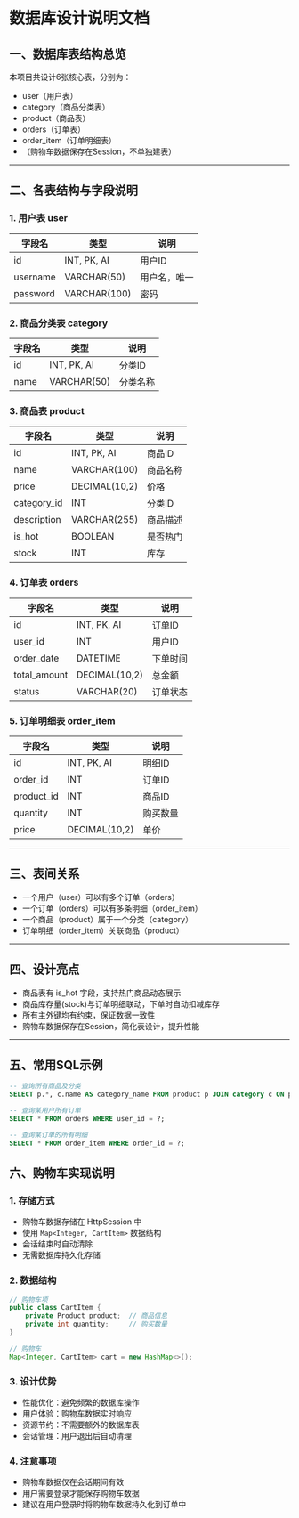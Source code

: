 # 数据库设计说明文档

## 一、数据库表结构总览

本项目共设计6张核心表，分别为：

- user（用户表）
- category（商品分类表）
- product（商品表）
- orders（订单表）
- order_item（订单明细表）
- （购物车数据保存在Session，不单独建表）

---

## 二、各表结构与字段说明

### 1. 用户表 user

| 字段名    | 类型           | 说明         |
|-----------|----------------|--------------|
| id        | INT, PK, AI    | 用户ID       |
| username  | VARCHAR(50)    | 用户名，唯一 |
| password  | VARCHAR(100)   | 密码         |

### 2. 商品分类表 category

| 字段名 | 类型         | 说明     |
|--------|--------------|----------|
| id     | INT, PK, AI  | 分类ID   |
| name   | VARCHAR(50)  | 分类名称 |

### 3. 商品表 product

| 字段名      | 类型           | 说明           |
|-------------|----------------|----------------|
| id          | INT, PK, AI    | 商品ID         |
| name        | VARCHAR(100)   | 商品名称       |
| price       | DECIMAL(10,2)  | 价格           |
| category_id | INT            | 分类ID         |
| description | VARCHAR(255)   | 商品描述       |
| is_hot      | BOOLEAN        | 是否热门       |
| stock       | INT            | 库存           |

### 4. 订单表 orders

| 字段名      | 类型           | 说明         |
|-------------|----------------|--------------|
| id          | INT, PK, AI    | 订单ID       |
| user_id     | INT            | 用户ID       |
| order_date  | DATETIME       | 下单时间     |
| total_amount| DECIMAL(10,2)  | 总金额       |
| status      | VARCHAR(20)    | 订单状态     |

### 5. 订单明细表 order_item

| 字段名    | 类型           | 说明         |
|-----------|----------------|--------------|
| id        | INT, PK, AI    | 明细ID       |
| order_id  | INT            | 订单ID       |
| product_id| INT            | 商品ID       |
| quantity  | INT            | 购买数量     |
| price     | DECIMAL(10,2)  | 单价         |

---

## 三、表间关系

- 一个用户（user）可以有多个订单（orders）
- 一个订单（orders）可以有多条明细（order_item）
- 一个商品（product）属于一个分类（category）
- 订单明细（order_item）关联商品（product）

---

## 四、设计亮点

- 商品表有 is_hot 字段，支持热门商品动态展示
- 商品库存量(stock)与订单明细联动，下单时自动扣减库存
- 所有主外键均有约束，保证数据一致性
- 购物车数据保存在Session，简化表设计，提升性能

---

## 五、常用SQL示例

```sql
-- 查询所有商品及分类
SELECT p.*, c.name AS category_name FROM product p JOIN category c ON p.category_id = c.id;

-- 查询某用户所有订单
SELECT * FROM orders WHERE user_id = ?;

-- 查询某订单的所有明细
SELECT * FROM order_item WHERE order_id = ?;
```

## 六、购物车实现说明

### 1. 存储方式
- 购物车数据存储在 HttpSession 中
- 使用 `Map<Integer, CartItem>` 数据结构
- 会话结束时自动清除
- 无需数据库持久化存储

### 2. 数据结构
```java
// 购物车项
public class CartItem {
    private Product product;  // 商品信息
    private int quantity;     // 购买数量
}

// 购物车
Map<Integer, CartItem> cart = new HashMap<>();
```

### 3. 设计优势
- 性能优化：避免频繁的数据库操作
- 用户体验：购物车数据实时响应
- 资源节约：不需要额外的数据库表
- 会话管理：用户退出后自动清理

### 4. 注意事项
- 购物车数据仅在会话期间有效
- 用户需要登录才能保存购物车数据
- 建议在用户登录时将购物车数据持久化到订单中